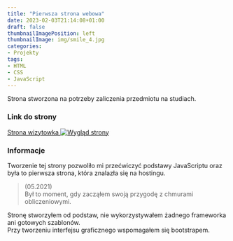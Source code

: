 ```yaml
---
title: "Pierwsza strona webowa"
date: 2023-02-03T21:14:08+01:00
draft: false
thumbnailImagePosition: left
thumbnailImage: img/smile_4.jpg
categories:
- Projekty
tags:
- HTML
- CSS
- JavaScript
---
```


Strona stworzona na potrzeby zaliczenia przedmiotu na studiach.

<!--more-->

### Link do strony
[Strona wizytowka
![Wygląd strony](https://i.imgur.com/JzKOlNm.png)
](https://bajcode.000webhostapp.com/index.html)  

### Informacje  
  
Tworzenie tej strony pozwoliło mi przećwiczyć podstawy JavaScriptu oraz była to pierwsza strona, która znalazła się na hostingu.  

> (05.2021)  
Był to moment, gdy zacząłem swoją przygodę z chmurami obliczeniowymi.   

Stronę stworzyłem od podstaw, nie wykorzystywałem żadnego frameworka ani gotowych szablonów.  
Przy tworzeniu interfejsu graficznego wspomagałem się bootstrapem.  